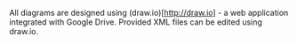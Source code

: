 All diagrams are designed using (draw.io)[http://draw.io] - a web application integrated with Google Drive. Provided XML files can be edited using draw.io.